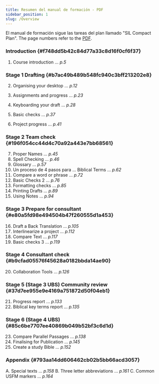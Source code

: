 ```yaml
---
title: Resumen del manual de formación - PDF
sidebar_position: 1
slug: /Overview
---
```


El manual de formación sigue las tareas del plan llamado "SIL Compact Plan". The page numbers refer to the [PDF](https://manual.paratext.org/img/Ptx-man-en-9.3.pdf).

### Introduction {#f748dd5b42c84d77a33c8d16f0cf6f37}

1. Course introduction ... _p.5_

### Stage 1 Drafting {#b7ac49b489b548fc940c3bff213202e8}

2. Organising your desktop ... _p.12_

3. Assignments and progress ... _p.23_

4. Keyboarding your draft ... _p.28_

5. Basic checks ... _p.37_

6. Project progress ... _p.41_

### Stage 2 Team check {#196f054cc44d4c70a92a443e7bb68561}

7. Proper Names ... _p.45_
8. Spell Checking ... _p.46_
9. Glossary ... _p.57_
10. Un proceso de 4 pasos para ... Biblical Terms ... _p.62_
11. Compare a word or phrase ... _p.72_
12. Basic Checks 2 ... _p.76_
13. Formatting checks ... _p.85_
14. Printing Drafts ... _p.89_
15. Using Notes ... _p.94_

### Stage 3 Prepare for consultant {#e80a5fd98e494504b47f260555d1a453}

16. Draft a Back Translation ... _p.105_
17. Interlinearize a project ... _p.112_
18. Compare Text ... _p.117_
19. Basic checks 3 ... _p.119_

### Stage 4 Consultant check {#b9cfad05576f45628a0182bbda14ae90}

20. Collaboration Tools ... _p.126_

### Stage 5 (Stage 3 UBS) Community review {#37d7ee955e9e4169a751872d50f04eb1}

21. Progress report ... _p.133_
22. Biblical key terms report ... _p.135_

### Stage 6 (Stage 4 UBS) {#85c6be7707ee40869b049b52bf3c6d1d}

23. Compare Parallel Passages ... _p.138_
24. Finalising for Publication ... _p.145_
25. Create a study Bible ... _p.152_

### Appendix {#793aa14dd606462cb02b5bb66acd3057}

A. Special texts ... _p.158_
B. Three letter abbreviations ... _p.161_
C. Common USFM markers ... _p.164_
